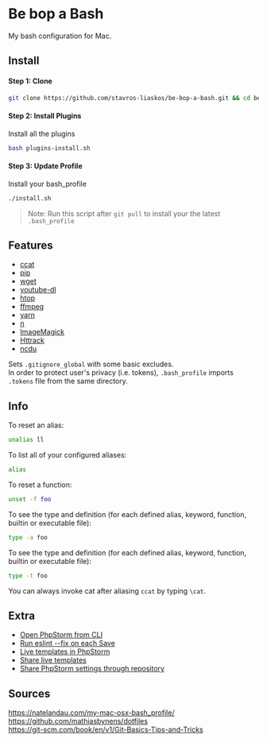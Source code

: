 # Be bop a Bash
My bash configuration for Mac.

## Install

#### Step 1: Clone
```bash
git clone https://github.com/stavros-liaskos/be-bop-a-bash.git && cd be-bop-a-bash
```

#### Step 2: Install Plugins
Install all the plugins
```bash
bash plugins-install.sh
```

#### Step 3: Update Profile
Install your bash_profile
```bash
./install.sh
```

> Note: Run this script after `git pull` to install your the latest `.bash_profile` 

## Features
* [ccat](https://github.com/jingweno/ccat)
* [pip](https://pypi.org/project/pip/)
* [wget](http://brewformulas.org/Wget)
* [youtube-dl](http://rg3.github.io/youtube-dl/)
* [htop](https://unix.stackexchange.com/questions/98253/how-do-i-install-htop-inside-mac-os-x)
* [ffmpeg](https://www.ffmpeg.org/)
* [yarn]()
* [n](https://github.com/tj/n)
* [ImageMagick](https://www.imagemagick.org/script/index.php)
* [Httrack](https://www.httrack.com/)
* [ncdu](https://dev.yorhel.nl/ncdu)

Sets `.gitignore_global` with some basic excludes.   
In order to protect user's privacy (i.e. tokens), `.bash_profile` imports `.tokens` file from the same directory. 


## Info
To reset an alias:
```bash
unalias ll
```
To list all of your configured aliases:
```bash
alias
```
To reset a function:
````bash
unset -f foo
````
To see the type and definition (for each defined alias, keyword, function, builtin or executable file):
```bash
type -a foo
```
To see the type and definition (for each defined alias, keyword, function, builtin or executable file):
```bash
type -t foo
```

You can always invoke cat after aliasing `ccat` by typing `\cat`.


## Extra
- [Open PhpStorm from CLI](https://intellij-support.jetbrains.com/hc/en-us/community/posts/208396265-Can-I-open-a-directory-from-command-line-)  
- [Run eslint --fix on each Save](https://intellij-support.jetbrains.com/hc/en-us/community/posts/115000221130-Eslint-autofix-on-save-for-webstorm)   
- [Live templates in PhpStorm](https://www.jetbrains.com/help/phpstorm/template-variables.html)
- [Share live templates](https://www.jetbrains.com/help/phpstorm/sharing-live-templates.html)
- [Share PhpStorm settings through repository](https://www.jetbrains.com/help/phpstorm/sharing-your-ide-settings.html#settings-repository)


## Sources
https://natelandau.com/my-mac-osx-bash_profile/    
https://github.com/mathiasbynens/dotfiles    
https://git-scm.com/book/en/v1/Git-Basics-Tips-and-Tricks    

